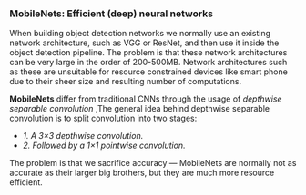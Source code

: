 ### MobileNets: Efficient (deep) neural networks
When building object detection networks we normally use an existing network architecture, such as VGG or ResNet, and then use it inside the object detection pipeline. The problem is that these network architectures can be very large in the order of 200-500MB.
Network architectures such as these are unsuitable for resource constrained devices like smart phone due to their sheer size and resulting number of computations.

**MobileNets** differ from traditional CNNs through the usage of *depthwise separable convolution* ,The general idea behind depthwise separable convolution is to split convolution into two stages:   
 - *1. A 3×3 depthwise convolution.*   
 - *2. Followed by a 1×1 pointwise convolution.*   
 
The problem is that we sacrifice accuracy — MobileNets are normally not as accurate as their larger big brothers, but they are much more resource efficient.

